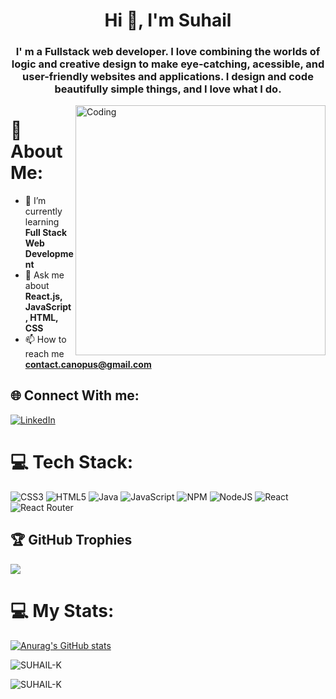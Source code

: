 
<h1 align="center">Hi 👋, I'm Suhail</h1>
<h3 align="center">I' m a Fullstack web developer. I love combining the worlds of logic and creative design to make eye-catching, acessible, and user-friendly websites and applications. I design and code beautifully simple things, and I love what I do.</h3>
<img align="right" alt="Coding" width="400" src="https://media2.giphy.com/media/qgQUggAC3Pfv687qPC/giphy.gif?cid=790b76110e661bcad9ff4b87e42c186c12c09d308905308c&rid=giphy.gif&ct=g" />



# 💫 About Me:
- 🌱 I’m currently learning **Full Stack Web Development**
- 💬 Ask me about **React.js, JavaScript, HTML, CSS**
- 📫 How to reach me **contact.canopus@gmail.com**

## 🌐 Connect With me:
[![LinkedIn](https://img.shields.io/badge/LinkedIn-%230077B5.svg?logo=linkedin&logoColor=white)](https://www.linkedin.com/in/suhail-k-447916144/)

# 💻 Tech Stack:
![CSS3](https://img.shields.io/badge/css3-%231572B6.svg?style=flat&logo=css3&logoColor=white) ![HTML5](https://img.shields.io/badge/html5-%23E34F26.svg?style=flat&logo=html5&logoColor=white) ![Java](https://img.shields.io/badge/java-%23ED8B00.svg?style=flat&logo=java&logoColor=white) ![JavaScript](https://img.shields.io/badge/javascript-%23323330.svg?style=flat&logo=javascript&logoColor=%23F7DF1E)  ![NPM](https://img.shields.io/badge/NPM-%23000000.svg?style=flat&logo=npm&logoColor=white) ![NodeJS](https://img.shields.io/badge/node.js-6DA55F?style=flat&logo=node.js&logoColor=white) ![React](https://img.shields.io/badge/react-%2320232a.svg?style=flat&logo=react&logoColor=%2361DAFB) ![React Router](https://img.shields.io/badge/React_Router-CA4245?style=flat&logo=react-router&logoColor=white) 

## 🏆 GitHub Trophies
![](https://github-profile-trophy.vercel.app/?username=SUHAIL-K&theme=monokai&no-frame=true&no-bg=true&margin-w=4)

# 💻 My Stats:
 [![Anurag's GitHub stats](https://github-readme-stats.vercel.app/api?username=SUHAIL-K&show_icons=true&theme=dracula)](https://github.com/SUHAIL-K/github-readme-stats)
 
<p><img align="center" src="https://github-readme-streak-stats.herokuapp.com/?user=SUHAIL-K&" alt="SUHAIL-K" /></p>


<p align="left"> <img src="https://komarev.com/ghpvc/?username=SUHAIL-K&label=Profile%20views&color=0e75b6&style=flat" alt="SUHAIL-K" /> </p>
<!--
**SUHAIL-K/SUHAIL-K** is a ✨ _special_ ✨ repository because its `README.md` (this file) appears on your GitHub profile.

Here are some ideas to get you started:

- 🔭 I’m currently working on ...
- 🌱 I’m currently learning ...
- 👯 I’m looking to collaborate on ...
- 🤔 I’m looking for help with ...
- 💬 Ask me about ...
- 📫 How to reach me: ...
- 😄 Pronouns: ...
- ⚡ Fun fact: ...
-->
